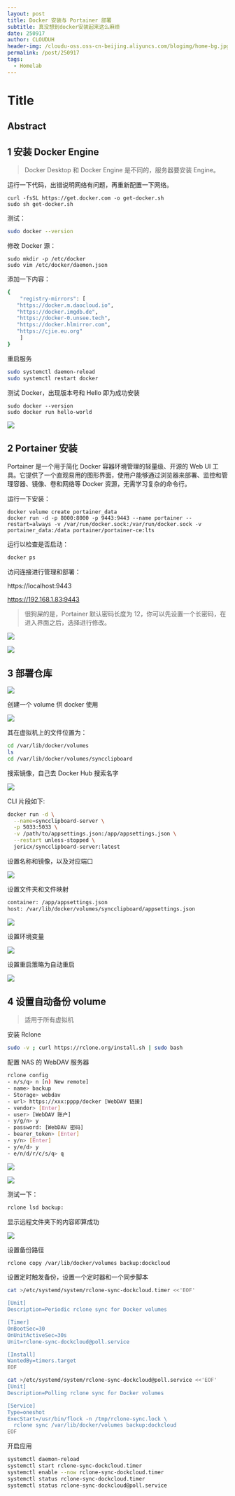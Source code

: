 ```yaml
---
layout: post
title: Docker 安装与 Portainer 部署
subtitle: 真没想到docker安装起来这么麻烦
date: 250917
author: CLOUDUH
header-img: /cloudu-oss.oss-cn-beijing.aliyuncs.com/blogimg/home-bg.jpg
permalink: /post/250917
tags:
  - Homelab
---
```


# Title

## Abstract

## 1 安装 Docker Engine

> Docker Desktop 和 Docker Engine 是不同的，服务器要安装 Engine。

运行一下代码，出错说明网络有问题，再重新配置一下网络。

```
curl -fsSL https://get.docker.com -o get-docker.sh
sudo sh get-docker.sh
```

测试：

```bash
sudo docker --version
```

修改 Docker 源：


```
sudo mkdir -p /etc/docker
sudo vim /etc/docker/daemon.json
```

添加一下内容：

```bash
{
    "registry-mirrors": [
   "https://docker.m.daocloud.io",
   "https://docker.imgdb.de",
   "https://docker-0.unsee.tech",
   "https://docker.hlmirror.com",
   "https://cjie.eu.org"
    ]
}
```

重启服务

```bash
sudo systemctl daemon-reload 
sudo systemctl restart docker
```

测试 Docker，出现版本号和 Hello 即为成功安装

```
sudo docker --version
sudo docker run hello-world
```

![](../attachment/Pasted%20image%2020250916195812.png)

## 2 Portainer 安装

Portainer 是一个用于简化 Docker 容器环境管理的轻量级、开源的 Web UI 工具。它提供了一个直观易用的图形界面，使用户能够通过浏览器来部署、监控和管理容器、镜像、卷和网络等 Docker 资源，无需学习复杂的命令行。

运行一下安装：

```
docker volume create portainer_data
docker run -d -p 8000:8000 -p 9443:9443 --name portainer --restart=always -v /var/run/docker.sock:/var/run/docker.sock -v portainer_data:/data portainer/portainer-ce:lts
```

运行以检查是否启动：

```bash
docker ps
```

访问连接进行管理和部署：

https://localhost:9443

https://192.168.1.83:9443

>  很狗屎的是，Portainer 默认密码长度为 12，你可以先设置一个长密码，在进入界面之后，选择进行修改。

![](../attachment/Pasted%20image%2020250916200940.png)

![](../attachment/Pasted%20image%2020250916200958.png)

## 3 部署仓库

![](../attachment/Pasted%20image%2020250916201213.png)

创建一个 volume 供 docker 使用

![](../attachment/Pasted%20image%2020250916204617.png)

其在虚拟机上的文件位置为：

```bash
cd /var/lib/docker/volumes
ls
cd /var/lib/docker/volumes/syncclipboard
```

搜索镜像，自己去 Docker Hub 搜索名字

![](../attachment/Pasted%20image%2020250916202055.png)

CLI 片段如下:

```bash
docker run -d \
  --name=syncclipboard-server \
  -p 5033:5033 \
  -v /path/to/appsettings.json:/app/appsettings.json \
  --restart unless-stopped \
  jericx/syncclipboard-server:latest
```

设置名称和镜像，以及对应端口

![](../attachment/Pasted%20image%2020250916205420.png)

设置文件夹和文件映射

```bash
container: /app/appsettings.json
host: /var/lib/docker/volumes/syncclipboard/appsettings.json
```

![](../attachment/Pasted%20image%2020250916210941.png)

设置环境变量

![](../attachment/Pasted%20image%2020250917103742.png)

设置重启策略为自动重启

![](../attachment/Pasted%20image%2020250916211953.png)

## 4 设置自动备份 volume

> 适用于所有虚拟机

安装 Rclone

```bash
sudo -v ; curl https://rclone.org/install.sh | sudo bash
```

配置 NAS 的 WebDAV 服务器

```bash
rclone config
- n/s/q> n [n) New remote]
- name> backup
- Storage> webdav
- url> https://xxx:pppp/docker [WebDAV 链接]
- vendor> [Enter]
- user> [WebDAV 账户]
- y/g/n> y
- password: [WebDAV 密码]
- bearer_token> [Enter]
- y/n> [Enter]
- y/e/d> y
- e/n/d/r/c/s/q> q
```

![](../attachment/Pasted%20image%2020250917111028.png)

![](../attachment/Pasted%20image%2020250917111126.png)

测试一下：

```bash
rclone lsd backup:
```

显示远程文件夹下的内容即算成功

![](../attachment/Pasted%20image%2020250917111218.png)

设置备份路径

```bash
rclone copy /var/lib/docker/volumes backup:dockcloud
```

设置定时触发备份，设置一个定时器和一个同步脚本

```bash
cat >/etc/systemd/system/rclone-sync-dockcloud.timer <<'EOF'

[Unit]
Description=Periodic rclone sync for Docker volumes

[Timer]
OnBootSec=30
OnUnitActiveSec=30s
Unit=rclone-sync-dockcloud@poll.service

[Install]
WantedBy=timers.target
EOF
```

```bash
cat >/etc/systemd/system/rclone-sync-dockcloud@poll.service <<'EOF'
[Unit]
Description=Polling rclone sync for Docker volumes

[Service]
Type=oneshot
ExecStart=/usr/bin/flock -n /tmp/rclone-sync.lock \
  rclone sync /var/lib/docker/volumes backup:dockcloud
EOF
```

开启应用

```bash
systemctl daemon-reload
systemctl start rclone-sync-dockcloud.timer
systemctl enable --now rclone-sync-dockcloud.timer
systemctl status rclone-sync-dockcloud.timer
systemctl status rclone-sync-dockcloud@poll.service
```